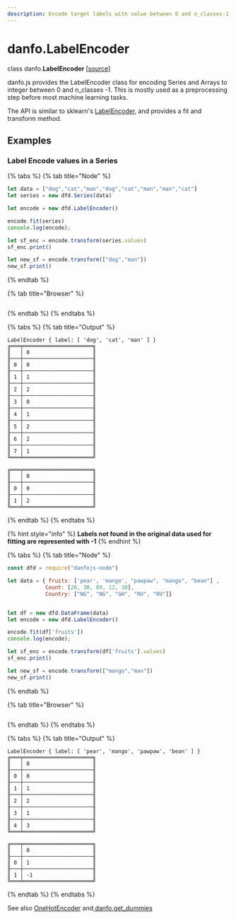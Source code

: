 ```yaml
---
description: Encode target labels with value between 0 and n_classes-1.
---
```


# danfo.LabelEncoder

class danfo.**LabelEncoder** \[[source](https://github.com/opensource9ja/danfojs/blob/fe56860b0a303d218d60ba71dee6abf594401556/danfojs/src/core/frame.js#L254)]

danfo.js provides the LabelEncoder class for encoding Series and Arrays to integer between 0 and n\_classes -1. This is mostly used as a preprocessing step before most machine learning tasks.&#x20;

The API is similar to sklearn's [LabelEncoder](https://scikit-learn.org/stable/modules/generated/sklearn.preprocessing.LabelEncoder.html?highlight=labelencoder#sklearn.preprocessing.LabelEncoder), and provides a fit and transform method.&#x20;

## **Examples**

### **Label Encode values in a Series**

{% tabs %}
{% tab title="Node" %}
```javascript
let data = ["dog","cat","man","dog","cat","man","man","cat"]
let series = new dfd.Series(data)

let encode = new dfd.LabelEncoder()

encode.fit(series)
console.log(encode);

let sf_enc = encode.transform(series.values)
sf_enc.print()

let new_sf = encode.transform(["dog","man"])
new_sf.print()
```
{% endtab %}

{% tab title="Browser" %}
```
```
{% endtab %}
{% endtabs %}

{% tabs %}
{% tab title="Output" %}
```
LabelEncoder { label: [ 'dog', 'cat', 'man' ] }
╔═══╤══════════════════════╗
║   │ 0                    ║
╟───┼──────────────────────╢
║ 0 │ 0                    ║
╟───┼──────────────────────╢
║ 1 │ 1                    ║
╟───┼──────────────────────╢
║ 2 │ 2                    ║
╟───┼──────────────────────╢
║ 3 │ 0                    ║
╟───┼──────────────────────╢
║ 4 │ 1                    ║
╟───┼──────────────────────╢
║ 5 │ 2                    ║
╟───┼──────────────────────╢
║ 6 │ 2                    ║
╟───┼──────────────────────╢
║ 7 │ 1                    ║
╚═══╧══════════════════════╝

╔═══╤══════════════════════╗
║   │ 0                    ║
╟───┼──────────────────────╢
║ 0 │ 0                    ║
╟───┼──────────────────────╢
║ 1 │ 2                    ║
╚═══╧══════════════════════╝
```
{% endtab %}
{% endtabs %}

{% hint style="info" %}
**Labels not found in the original data used for fitting are represented with -1**
{% endhint %}

{% tabs %}
{% tab title="Node" %}
```javascript
const dfd = require("danfojs-node")

let data = { fruits: ['pear', 'mango', "pawpaw", "mango", "bean"] ,
            Count: [20, 30, 89, 12, 30],
            Country: ["NG", "NG", "GH", "RU", "RU"]}


let df = new dfd.DataFrame(data)
let encode = new dfd.LabelEncoder()

encode.fit(df['fruits'])
console.log(encode);

let sf_enc = encode.transform(df['fruits'].values)
sf_enc.print()

let new_sf = encode.transform(["mango","man"])
new_sf.print()
```
{% endtab %}

{% tab title="Browser" %}
```
```
{% endtab %}
{% endtabs %}

{% tabs %}
{% tab title="Output" %}
```
LabelEncoder { label: [ 'pear', 'mango', 'pawpaw', 'bean' ] }
╔═══╤══════════════════════╗
║   │ 0                    ║
╟───┼──────────────────────╢
║ 0 │ 0                    ║
╟───┼──────────────────────╢
║ 1 │ 1                    ║
╟───┼──────────────────────╢
║ 2 │ 2                    ║
╟───┼──────────────────────╢
║ 3 │ 1                    ║
╟───┼──────────────────────╢
║ 4 │ 3                    ║
╚═══╧══════════════════════╝

╔═══╤══════════════════════╗
║   │ 0                    ║
╟───┼──────────────────────╢
║ 0 │ 1                    ║
╟───┼──────────────────────╢
║ 1 │ -1                   ║
╚═══╧══════════════════════╝
```
{% endtab %}
{% endtabs %}

See also [OneHotEncoder](danfo.onehotencoder.md) and[ danfo.get\_dummies](danfo.get\_dummies.md)

